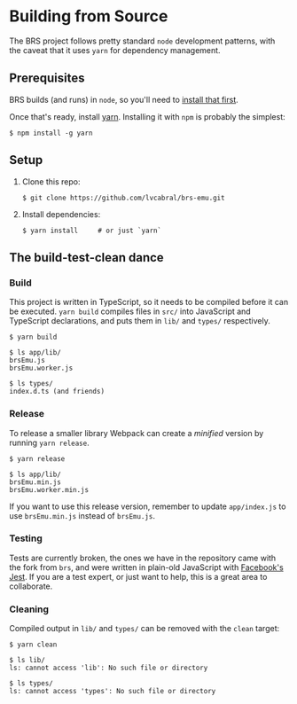 # Building from Source

The BRS project follows pretty standard `node` development patterns, with the caveat that it uses `yarn` for dependency management.

## Prerequisites

BRS builds (and runs) in `node`, so you'll need to [install that first](https://nodejs.org).

Once that's ready, install [yarn](https://yarnpkg.com).  Installing it with `npm` is probably the simplest:

```shell
$ npm install -g yarn
```

## Setup

1. Clone this repo:

   ```shell
   $ git clone https://github.com/lvcabral/brs-emu.git
   ```

2. Install dependencies:

    ```shell
    $ yarn install     # or just `yarn`
    ```

## The build-test-clean dance

### Build

This project is written in TypeScript, so it needs to be compiled before it can be executed.  `yarn build` compiles files in `src/` into JavaScript and TypeScript declarations, and puts them in `lib/` and `types/` respectively.

```shell
$ yarn build

$ ls app/lib/
brsEmu.js
brsEmu.worker.js

$ ls types/
index.d.ts (and friends)
```

### Release

To release a smaller library Webpack can create a *minified* version by running `yarn release`.

```shell
$ yarn release

$ ls app/lib/
brsEmu.min.js
brsEmu.worker.min.js
```

If you want to use this release version, remember to update `app/index.js` to use `brsEmu.min.js` instead of `brsEmu.js`.

### Testing

Tests are currently broken, the ones we have in the repository came with the fork from `brs`, and were written in plain-old JavaScript with [Facebook's Jest](http://facebook.github.io/jest/). If you are a test expert, or just want to help, this is a great area to collaborate.

### Cleaning

Compiled output in `lib/` and `types/` can be removed with the `clean` target:

```shell
$ yarn clean

$ ls lib/
ls: cannot access 'lib': No such file or directory

$ ls types/
ls: cannot access 'types': No such file or directory
```
